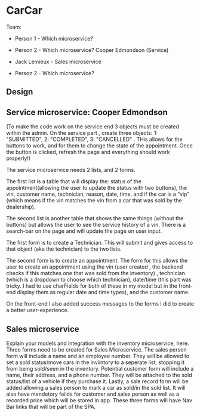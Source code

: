 # CarCar

Team:


* Person 1 - Which microservice?
* Person 2 - Which microservice? Cooper Edmondson (Service)

* Jack Lemieux - Sales microservice
* Person 2 - Which microservice?


## Design

## Service microservice: Cooper Edmondson
(To make the code work on the service end 3 objects must be created within the admin. On the service part , create three objects: 1: "SUBMITTED", 2: "COMPLETED", 3: "CANCELLED" . THis allows for the buttons to work, and for them to change the state of the appointment. Once the button is clicked, refresh the page and everything should work properly!)

The service microservice needs 2 lists, and 2 forms.

The first list is a table that will display the: status of the appointment(allowing the user to update the status with two buttons), the vin, customer name, technician, reason, date, time, and if the car is a “vip” (which means if the vin matches the vin from a car that was sold by the dealership).

The second list is another table that shows the same things (without the buttons) but allows the user to see the service history of a vin. There is a search-bar on the page and will update the page on user input. 


The first form is to create a Technician. This will submit and gives access to that object (aka the technician) to the two lists. 

The second form is to create an appointment. The form for this allows the user to create an appointment using the vin (user created , the backend checks if this matches one that was sold from the inventory) , technician (which is a dropdown to choose which technician), date/time (this part was tricky. I had to use charFields for both of these in my model but in the front-end display them as regular date and time types), and the customer name. 

On the front-end I also added success messages to the forms I did to create a better user-experience. 

## Sales microservice

Explain your models and integration with the inventory
microservice, here.
Three forms need to be created for Sales Microservice. The sales person form will include a name and an employee number. They will be allowed to set a sold status/move cars in the inviintory to a seperate list, stopping it from being sold/seen in the inventory. Potential customer form will include a name, their address, and a phone number. They will be attached to the sold status/list of a vehicle if they purchase it. Lastly, a sale record form will be added allowing a sales person to mark a car as sold/in the sold list. It will also have mandetory feilds for customer and sales person as well as a recorded price which will be stored in app. These three forms will have Nav Bar links that will be part of the SPA. 
